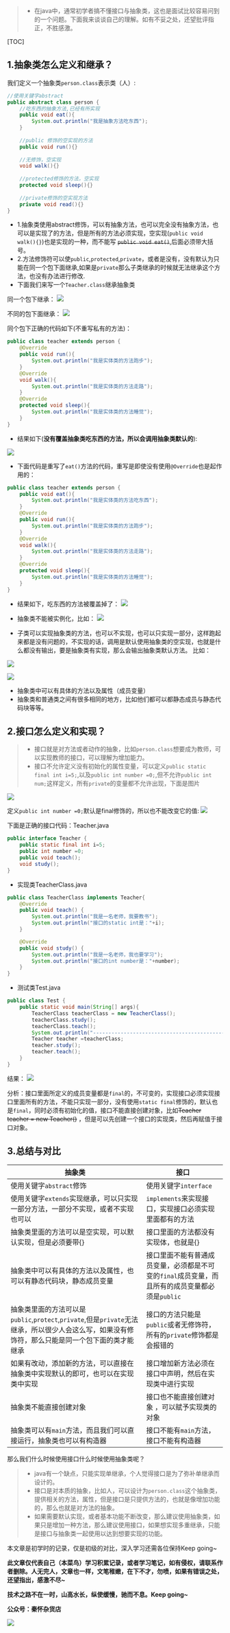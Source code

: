 
> * 在java中，通常初学者搞不懂接口与抽象类，这也是面试比较容易问到的一个问题。下面我来谈谈自己的理解。如有不妥之处，还望批评指正，不胜感激。

[TOC]
## 1.抽象类怎么定义和继承？
我们定义一个抽象类`person.class`表示类（人）:
```java
//使用关键字abstract
public abstract class person {
    //吃东西的抽象方法,已经有所实现
    public void eat(){
        System.out.println("我是抽象方法吃东西");
    }
    
    //public 修饰的空实现的方法
    public void run(){}
    
    //无修饰，空实现
    void walk(){}
    
    //protected修饰的方法，空实现
    protected void sleep(){}
    
    //private修饰的空实现方法
    private void read(){}
}

```

- 1.抽象类使用abstract修饰，可以有抽象方法，也可以完全没有抽象方法，也可以是实现了的方法，但是所有的方法必须实现，空实现(`public void walk(){}`)也是实现的一种，而不能写 ~~`public void eat()`~~,后面必须带大括号。
- 2.方法修饰符可以使`public`,`protected`,`private`，或者是没有，没有默认为只能在同一个包下面继承,如果是`private`那么子类继承的时候就无法继承这个方法，也没有办法进行修改.
- 下面我们来写一个`Teacher.class`继承抽象类


同一个包下继承：
![](https://img-blog.csdnimg.cn/img_convert/bd3199b57749b6a290d6c21fd8a38da3.png)

不同的包下面继承：
![](https://img-blog.csdnimg.cn/img_convert/3791b40aff8c13be5ee211d029660513.png)

同个包下正确的代码如下(不重写私有的方法)：
```java
public class teacher extends person {
    @Override
    public void run(){
        System.out.println("我是实体类的方法跑步");
    }
    @Override
    void walk(){
        System.out.println("我是实体类的方法走路");
    }
    @Override
    protected void sleep(){
        System.out.println("我是实体类的方法睡觉");
    }
}

```
- 结果如下(**没有覆盖抽象类吃东西的方法，所以会调用抽象类默认的**):

![](https://img-blog.csdnimg.cn/img_convert/5a34eda5ca7e887ef5a64ce42658f9e5.png)

- 下面代码是重写了`eat()`方法的代码，重写是即使没有使用`@Override`也是起作用的：
```java
public class teacher extends person {
    public void eat(){
        System.out.println("我是实体类的方法吃东西");
    }
    @Override
    public void run(){
        System.out.println("我是实体类的方法跑步");
    }
    @Override
    void walk(){
        System.out.println("我是实体类的方法走路");
    }
    @Override
    protected void sleep(){
        System.out.println("我是实体类的方法睡觉");
    }
}
```
- 结果如下，吃东西的方法被覆盖掉了：
![](https://img-blog.csdnimg.cn/img_convert/ab654ad52453bf6a1e4a33d3dcc38f9b.png)

- 抽象类不能被实例化，比如：
![](https://img-blog.csdnimg.cn/img_convert/f190470d45ceb45fa2941da283ddeb6f.png)

- 子类可以实现抽象类的方法，也可以不实现，也可以只实现一部分，这样跑起来都是没有问题的，不实现的话，调用是默认使用抽象类的空实现，也就是什么都没有输出，要是抽象类有实现，那么会输出抽象类默认方法。
比如：

![](https://img-blog.csdnimg.cn/img_convert/70a809a1a123d2dfa51f16d7ff7043fd.png)

![](https://img-blog.csdnimg.cn/img_convert/7a8130d6994494b764946162f41a79e1.png)

- 抽象类中可以有具体的方法以及属性（成员变量）
- 抽象类和普通类之间有很多相同的地方，比如他们都可以都静态成员与静态代码块等等。

## 2.接口怎么定义和实现？
> * 接口就是对方法或者动作的抽象，比如`person.class`想要成为教师，可以实现教师的接口，可以理解为增加能力。
> * 接口不允许定义没有初始化的属性变量，可以定义`public static final int i=5;`,以及`public int number =0;`,但不允许`public int num;`这样定义，所有`private`的变量都不允许出现，下面是图片


![](https://img-blog.csdnimg.cn/img_convert/b4c8b2a8b04f17b68cb33c868f0455df.png)


定义`public int number =0;`默认是final修饰的，所以也不能改变它的值:
![](https://img-blog.csdnimg.cn/img_convert/74bb4bf81789e6856d977e747718b883.png)

下面是正确的接口代码：Teacher.java
```java
public interface Teacher {
    public static final int i=5;
    public int number =0;
    public void teach();
    void study();
}
```
- 实现类TeacherClass.java
```java
public class TeacherClass implements Teacher{
    @Override
    public void teach() {
        System.out.println("我是一名老师，我要教书");
        System.out.println("接口的static int是："+i);
    }

    @Override
    public void study() {
        System.out.println("我是一名老师，我也要学习");
        System.out.println("接口的int number是："+number);
    }
}
```
- 测试类Test.java
```java
public class Test {
    public static void main(String[] args){
        TeacherClass teacherClass = new TeacherClass();
        teacherClass.study();
        teacherClass.teach();
        System.out.println("-----------------------------------------------------");
        Teacher teacher =teacherClass;
        teacher.study();
        teacher.teach();
    }
}
```
结果：
![](https://img-blog.csdnimg.cn/img_convert/ba958c533602f309ee63be73b4f76c8b.png)

分析：接口里面所定义的成员变量都是`final`的，不可变的，实现接口必须实现接口里面所有的方法，不能只实现一部分，没有使用`static final`修饰的，默认也是`final`，同时必须有初始化的值，接口不能直接创建对象，比如~~Teacher teacher = new Teacher()~~ ，但是可以先创建一个接口的实现类，然后再赋值于接口对象。

## 3.总结与对比

抽象类 | 接口
---|---
使用关键字`abstract`修饰 | 使用关键字`interface`
使用关键字`extends`实现继承，可以只实现一部分方法，一部分不实现，或者不实现也可以 | `implements`来实现接口，实现接口必须实现里面都有的方法
抽象类里面的方法可以是空实现，可以默认实现，但是必须要带{} | 接口里面的方法都没有实现体，也就是{}
抽象类中可以有具体的方法以及属性，也可以有静态代码块，静态成员变量 | 接口里面不能有普通成员变量，必须都是不可变的`final`成员变量，而且所有的成员变量都必须是`public`
抽象类里面的方法可以是`public`,`protect`,`private`,但是`private`无法继承，所以很少人会这么写，如果没有修饰符，那么只能是同一个包下面的类才能继承 | 接口的方法只能是`public`或者无修饰符，所有的`private`修饰都是会报错的
如果有改动，添加新的方法，可以直接在抽象类中实现默认的即可，也可以在实现类中实现 | 接口增加新方法必须在接口中声明，然后在实现类中进行实现
抽象类不能直接创建对象| 接口也不能直接创建对象 ，可以赋予实现类的对象
抽象类可以有`main`方法，而且我们可以直接运行，抽象类也可以有构造器 | 接口不能有`main`方法，接口不能有构造器

那么我们什么时候使用接口什么时候使用抽象类呢？
> * java有一个缺点，只能实现单继承，个人觉得接口是为了弥补单继承而设计的。
> * 接口是对本质的抽象，比如人，可以设计为`person.class`这个抽象类，提供相关的方法，属性，但是接口是只提供方法的，也就是像增加功能的，那么也就是对方法的抽象。
> * 如果需要默认实现，或者基本功能不断改变，那么建议使用抽象类，如果只是增加一种方法，那么建议使用接口，如果想实现多重继承，只能是接口与抽象类一起使用以达到想要实现的功能。

本文章是初学时的记录，仅是初级的对比，深入学习还需各位保持Keep going~

**此文章仅代表自己（本菜鸟）学习积累记录，或者学习笔记，如有侵权，请联系作者删除。人无完人，文章也一样，文笔稚嫩，在下不才，勿喷，如果有错误之处，还望指出，感激不尽~**

**技术之路不在一时，山高水长，纵使缓慢，驰而不息。Keep going~**

**公众号：秦怀杂货店**

![](https://img-blog.csdnimg.cn/img_convert/7d98fb66172951a2f1266498e004e830.png)
